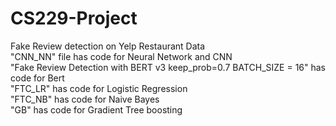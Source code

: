 # CS229-Project
Fake Review detection on Yelp Restaurant Data  
"CNN_NN" file has code for Neural Network and CNN  
"Fake Review Detection with BERT v3 keep_prob=0.7 BATCH_SIZE = 16" has code for Bert  
"FTC_LR" has code for Logistic Regression  
"FTC_NB" has code for Naive Bayes  
"GB" has code for Gradient Tree boosting  
